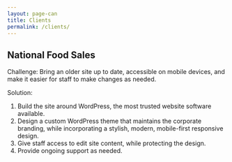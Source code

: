 ```yaml
---
layout: page-can
title: Clients
permalink: /clients/
---
```


## National Food Sales ##

Challenge: Bring an older site up to date, accessible on mobile devices, and make it easier for staff to make changes as needed.

Solution:
1. Build the site around WordPress, the most trusted website software available.
2. Design a custom WordPress theme that maintains the corporate branding, while incorporating a stylish, modern, mobile-first responsive design.
3. Give staff access to edit site content, while protecting the design. 
4. Provide ongoing support as needed.